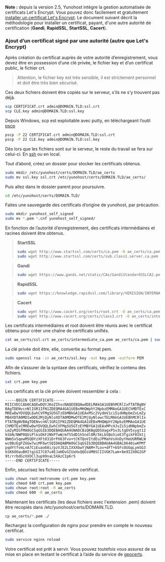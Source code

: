 **Note :** depuis la version 2.5, Yunohost intègre la gestion automatisée de certificats Let's Encrypt. Vous pouvez donc facilement et gratuitement [installer un certificat Let's Encrypt](certificate_fr). Le document suivant décrit la méthodologie pour installer un certificat, payant, d'une autre autorité de certification (**Gandi**, **RapidSSL**, **StartSSL**, **Cacert**).

### Ajout d’un certificat signé par une autorité (autre que Let's Encrypt)

Après création du certificat auprès de votre autorité d’enregistrement, vous devez être en possession d’une clé privée, le fichier key et d’un certificat public, le fichier crt.
> Attention, le fichier key est très sensible, il est strictement personnel et doit être très bien sécurisé.

Ces deux fichiers doivent être copiés sur le serveur, s’ils ne s’y trouvent pas déjà.
```bash
scp CERTIFICAT.crt admin@DOMAIN.TLD:ssl.crt
scp CLE.key admin@DOMAIN.TLD:ssl.key
```

Depuis Windows, scp est exploitable avec putty, en téléchargeant l’outil [pscp](http://the.earth.li/~sgtatham/putty/latest/x86/pscp.exe)

```bash
pscp -P 22 CERTIFICAT.crt admin@DOMAIN.TLD:ssl.crt
pscp -P 22 CLE.key admin@DOMAIN.TLD:ssl.key
```

Dès lors que les fichiers sont sur le serveur, le reste du travail se fera sur celui-ci. En [ssh](https://yunohost.org/#/ssh_fr) ou en local.

Tout d’abord, créez un dossier pour stocker les certificats obtenus.

```bash
sudo mkdir /etc/yunohost/certs/DOMAIN.TLD/ae_certs
sudo mv ssl.key ssl.crt /etc/yunohost/certs/DOMAIN.TLD/ae_certs/
```

Puis allez dans le dossier parent pour poursuivre.

```bash
cd /etc/yunohost/certs/DOMAIN.TLD/
```

Faites une sauvegarde des certificats d’origine de yunohost, par précaution.

```bash
sudo mkdir yunohost_self_signed
sudo mv *.pem *.cnf yunohost_self_signed/
```

En fonction de l’autorité d’enregistrement, des certificats intermédiaires et racines doivent être obtenus.

> **StartSSL**
> ```bash
> sudo wget http://www.startssl.com/certs/ca.pem -O ae_certs/ca.pem
> sudo wget http://www.startssl.com/certs/sub.class1.server.ca.pem -O ae_certs/intermediate_ca.pem
>```

> **Gandi**
> ```bash
> sudo wget https://www.gandi.net/static/CAs/GandiStandardSSLCA2.pem -O ae_certs/intermediate_ca.pem
>```

> **RapidSSL**
> ```bash
> sudo wget https://knowledge.rapidssl.com/library/VERISIGN/INTERNATIONAL_AFFILIATES/RapidSSL/AR1548/RapidSSLCABundle.txt -O ae_certs/intermediate_ca.pem
>```

> **Cacert**
> ```bash
> sudo wget http://www.cacert.org/certs/root.crt -O ae_certs/ca.pem
> sudo wget http://www.cacert.org/certs/class3.crt -O ae_certs/intermediate_ca.pem
>```

Les certificats intermédiaires et root doivent être réunis avec le certificat obtenu pour créer une chaîne de certificats unifiés.

```bash
cat ae_certs/ssl.crt ae_certs/intermediate_ca.pem ae_certs/ca.pem | sudo tee crt.pem
```

La clé privée doit être, elle, convertie au format pem.

```bash
sudo openssl rsa -in ae_certs/ssl.key -out key.pem -outform PEM
```

Afin de s’assurer de la syntaxe des certificats, vérifiez le contenu des fichiers.

```bash
cat crt.pem key.pem
```

Les certificats et la clé privée doivent ressembler à cela :

`-----BEGIN CERTIFICATE-----`<br/>
`MIICVDCCAb0CAQEwDQYJKoZIhvcNAQEEBQAwdDELMAkGA1UEBhMCRlIxFTATBgNV`<br/>
`BAgTDENvcnNlIGR1IFN1ZDEQMA4GA1UEBxMHQWphY2NpbzEMMAoGA1UEChMDTExC`<br/>
`MREwDwYDVQQLEwhCVFMgSU5GTzEbMBkGA1UEAxMSc2VydmV1ci5idHNpbmZvLmZy`<br/>
`MB4XDTA0MDIwODE2MjQyNloXDTA0MDMwOTE2MjQyNlowcTELMAkGA1UEBhMCRlIx`<br/>
`FTATBgNVBAgTDENvcnNlIGR1IFN1ZDEQMA4GA1UEBxMHQWphY2NpbzEMMAoGA1UE`<br/>
`ChMDTExCMREwDwYDVQQLEwhCVFMgSU5GTzEYMBYGA1UEAxMPcHJvZi5idHNpbmZv`<br/>
`LmZyMIGfMA0GCSqGSIb3DQEBAQUAA4GNADCBiQKBgQDSUagxPSv3LtgDV5sygt12`<br/>
`kSbN/NWP0QUiPlksOkF2NkPfwW/mf55dD1hSndlOM/5kLbSBo5ieE3TgikF0Iktj`<br/>
`BWm5xSqewM5QDYzXFt031DrPX63Fvo+tCKTQoVItdEuJPMahVsXnDyYHeUURRWLW`<br/>
`wc0BzEgFZGGw7wiMF6wt5QIDAQABMA0GCSqGSIb3DQEBBAUAA4GBALD640iwKPMf`<br/>
`pqdYtfvmLnA7CiEuao60i/pzVJE2LIXXXbwYjNAM+7Lov+dFT+b5FcOUGqLymSG3`<br/>
`kSK6OOauBHItgiGI7C87u4EJaHDvGIUxHxQQGsUM0SCIIVGK7Lwm+8e9I2X0G2GP`<br/>
`9t/rrbdGzXXOCl3up99naL5XAzCIp6r5`<br/>
`-----END CERTIFICATE-----`

Enfin, sécurisez les fichiers de votre certificat.

```bash
sudo chown root:metronome crt.pem key.pem
sudo chmod 640 crt.pem key.pem
sudo chown root:root -R ae_certs
sudo chmod 600 -R ae_certs
```

Maintenant les certificats (les deux fichiers avec l'extension .pem) doivent être recopiés dans /etc/yunohost/certs/DOMAIN.TLD.

```bash
cp ae_certs/*.pem ./
```

Rechargez la configuration de nginx pour prendre en compte le nouveau certificat.
```bash
sudo service nginx reload
```

Votre certificat est prêt à servir. Vous pouvez toutefois vous assurez de sa mise en place en testant le certificat à l’aide du service de <a href="https://www.geocerts.com/ssl_checker" target="_blank">geocerts</a>. 
